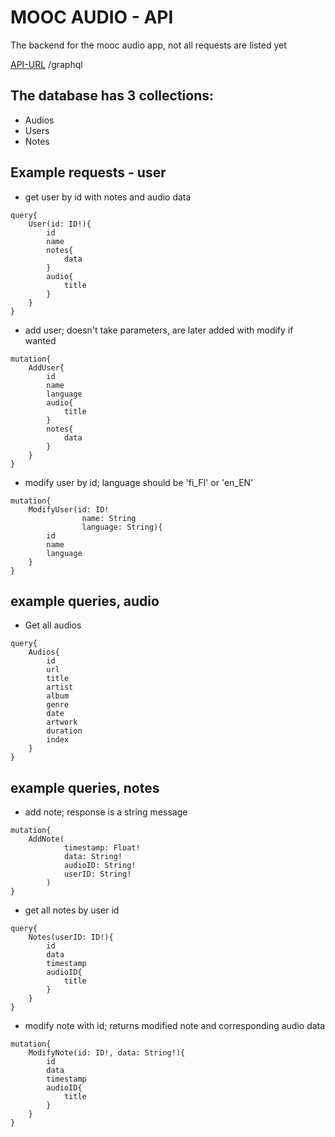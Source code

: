 # MOOC AUDIO - API

The backend for the mooc audio app, not all requests are listed yet

[API-URL](http://matiasjj.jelastic.metropolia.fi) /graphql

## The database has 3 collections:

 - Audios
 - Users
 - Notes

## Example requests - user

 - get user by id with notes and audio data
```
query{
    User(id: ID!){
        id
        name
        notes{
            data
        }
        audio{
            title
        }
    }
}
```

 - add user; doesn't take parameters, are later added with modify if wanted
```
mutation{
    AddUser{
        id
        name
        language
        audio{
            title
        }
        notes{
            data
        }
    }
}

````
 - modify user by id; language should be 'fi_FI' or 'en_EN' 
``` 
mutation{
    ModifyUser(id: ID!
                name: String
                language: String){
        id
        name
        language
    }
}
```

## example queries, audio

 - Get all audios
```
query{
    Audios{
        id
        url
        title
        artist
        album
        genre
        date
        artwork
        duration
        index
    }
}
```

## example queries, notes

 - add note; response is a string message
```
mutation{
    AddNote(
            timestamp: Float!
            data: String!         
            audioID: String!           
            userID: String!
        )
}
```

 - get all notes by user id
```
query{
    Notes(userID: ID!){
        id
        data
        timestamp
        audioID{
            title
        }
    }
}
```

 - modify note with id; returns modified note and corresponding audio data
```
mutation{
    ModifyNote(id: ID!, data: String!){
        id
        data
        timestamp
        audioID{
            title
        }
    }
}
```
